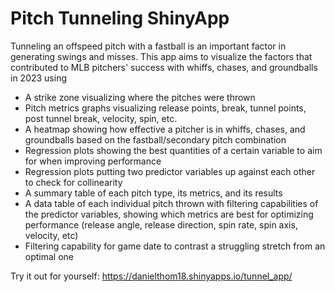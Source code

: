 # Pitch Tunneling ShinyApp
Tunneling an offspeed pitch with a fastball is an important factor in generating swings and misses. This app aims to visualize the factors that contributed to MLB pitchers' success with whiffs, chases, and groundballs in 2023 using
* A strike zone visualizing where the pitches were thrown
* Pitch metrics graphs visualizing release points, break, tunnel points, post tunnel break, velocity, spin, etc.
* A heatmap showing how effective a pitcher is in whiffs, chases, and groundballs based on the fastball/secondary pitch combination
* Regression plots showing the best quantities of a certain variable to aim for when improving performance
* Regression plots putting two predictor variables up against each other to check for collinearity
* A summary table of each pitch type, its metrics, and its results
* A data table of each individual pitch thrown with filtering capabilities of the predictor variables, showing which metrics are best for optimizing performance (release angle, release direction, spin rate, spin axis, velocity, etc)
* Filtering capability for game date to contrast a struggling stretch from an optimal one

Try it out for yourself: https://danielthom18.shinyapps.io/tunnel_app/
